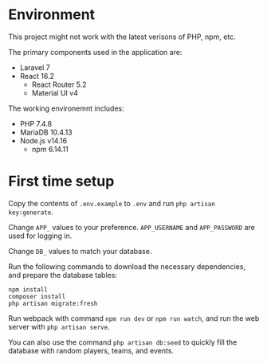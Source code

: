 # Environment
This project might not work with the latest verisons of PHP, npm, etc.

The primary components used in the application are:
- Laravel 7
- React 16.2
	- React Router 5.2
	- Material UI v4

The working environemnt includes:
- PHP 7.4.8
- MariaDB 10.4.13
- Node.js v14.16
	- npm 6.14.11

# First time setup
Copy the contents of `.env.example` to `.env` and run `php artisan key:generate`.

Change `APP_` values to your preference. `APP_USERNAME` and `APP_PASSWORD` are used for logging in.

Change `DB_` values to match your database.

Run the following commands to download the necessary dependencies, and prepare the database tables:
```
npm install
composer install
php artisan migrate:fresh
```

Run webpack with command `npm run dev` or `npm run watch`, and run the web server with `php artisan serve`.

You can also use the command `php artisan db:seed` to quickly fill the database with random players, teams, and events.
